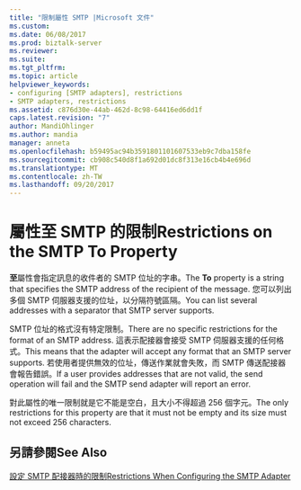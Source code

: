 ```yaml
---
title: "限制屬性 SMTP |Microsoft 文件"
ms.custom: 
ms.date: 06/08/2017
ms.prod: biztalk-server
ms.reviewer: 
ms.suite: 
ms.tgt_pltfrm: 
ms.topic: article
helpviewer_keywords:
- configuring [SMTP adapters], restrictions
- SMTP adapters, restrictions
ms.assetid: c876d30e-44ab-462d-8c98-64416ed6dd1f
caps.latest.revision: "7"
author: MandiOhlinger
ms.author: mandia
manager: anneta
ms.openlocfilehash: b59495ac94b3591801101607533eb9c7dba158fe
ms.sourcegitcommit: cb908c540d8f1a692d01dc8f313e16cb4b4e696d
ms.translationtype: MT
ms.contentlocale: zh-TW
ms.lasthandoff: 09/20/2017
---
```

# <a name="restrictions-on-the-smtp-to-property"></a><span data-ttu-id="de58a-102">屬性至 SMTP 的限制</span><span class="sxs-lookup"><span data-stu-id="de58a-102">Restrictions on the SMTP To Property</span></span>
<span data-ttu-id="de58a-103">**至**屬性會指定訊息的收件者的 SMTP 位址的字串。</span><span class="sxs-lookup"><span data-stu-id="de58a-103">The **To** property is a string that specifies the SMTP address of the recipient of the message.</span></span> <span data-ttu-id="de58a-104">您可以列出多個 SMTP 伺服器支援的位址，以分隔符號區隔。</span><span class="sxs-lookup"><span data-stu-id="de58a-104">You can list several addresses with a separator that SMTP server supports.</span></span>  
  
 <span data-ttu-id="de58a-105">SMTP 位址的格式沒有特定限制。</span><span class="sxs-lookup"><span data-stu-id="de58a-105">There are no specific restrictions for the format of an SMTP address.</span></span> <span data-ttu-id="de58a-106">這表示配接器會接受 SMTP 伺服器支援的任何格式。</span><span class="sxs-lookup"><span data-stu-id="de58a-106">This means that the adapter will accept any format that an SMTP server supports.</span></span> <span data-ttu-id="de58a-107">若使用者提供無效的位址，傳送作業就會失敗，而 SMTP 傳送配接器會報告錯誤。</span><span class="sxs-lookup"><span data-stu-id="de58a-107">If a user provides addresses that are not valid, the send operation will fail and the SMTP send adapter will report an error.</span></span>  
  
 <span data-ttu-id="de58a-108">對此屬性的唯一限制就是它不能是空白，且大小不得超過 256 個字元。</span><span class="sxs-lookup"><span data-stu-id="de58a-108">The only restrictions for this property are that it must not be empty and its size must not exceed 256 characters.</span></span>  
  
## <a name="see-also"></a><span data-ttu-id="de58a-109">另請參閱</span><span class="sxs-lookup"><span data-stu-id="de58a-109">See Also</span></span>  
 [<span data-ttu-id="de58a-110">設定 SMTP 配接器時的限制</span><span class="sxs-lookup"><span data-stu-id="de58a-110">Restrictions When Configuring the SMTP Adapter</span></span>](../core/restrictions-when-configuring-the-smtp-adapter.md)